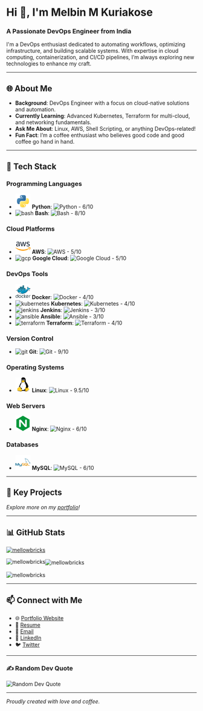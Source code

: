 # Hi 👋, I'm Melbin M Kuriakose
### A Passionate DevOps Engineer from India

I'm a DevOps enthusiast dedicated to automating workflows, optimizing infrastructure, and building scalable systems. With expertise in cloud computing, containerization, and CI/CD pipelines, I’m always exploring new technologies to enhance my craft.

---

## 🌐 About Me
- **Background**: DevOps Engineer with a focus on cloud-native solutions and automation.
- **Currently Learning**: Advanced Kubernetes, Terraform for multi-cloud, and networking fundamentals.
- **Ask Me About**: Linux, AWS, Shell Scripting, or anything DevOps-related!
- **Fun Fact**: I’m a coffee enthusiast who believes good code and good coffee go hand in hand.

---

## 🌱 Tech Stack

### Programming Languages
- <img src="https://raw.githubusercontent.com/devicons/devicon/master/icons/python/python-original.svg" alt="python" width="40" height="40"/> **Python**: <img src="https://img.shields.io/badge/Python-6%2F10-28a745?style=plastic&logo=python&logoColor=ffdd54&color=28a745&labelColor=555555" alt="Python - 6/10" />
- <img src="https://www.vectorlogo.zone/logos/gnu_bash/gnu_bash-icon.svg" alt="bash" width="40" height="40"/> **Bash**: <img src="https://img.shields.io/badge/Bash-8%2F10-28a745?style=plastic&logo=gnu-bash&logoColor=white&color=28a745&labelColor=555555" alt="Bash - 8/10" />

### Cloud Platforms
- <img src="https://raw.githubusercontent.com/devicons/devicon/master/icons/amazonwebservices/amazonwebservices-original-wordmark.svg" alt="aws" width="40" height="40"/> **AWS**: <img src="https://img.shields.io/badge/AWS-5%2F10-28a745?style=plastic&logo=amazon-aws&logoColor=white&color=28a745&labelColor=555555" alt="AWS - 5/10" />
- <img src="https://www.vectorlogo.zone/logos/google_cloud/google_cloud-icon.svg" alt="gcp" width="40" height="40"/> **Google Cloud**: <img src="https://img.shields.io/badge/Google_Cloud-5%2F10-28a745?style=plastic&logo=google-cloud&logoColor=white&color=28a745&labelColor=555555" alt="Google Cloud - 5/10" />

### DevOps Tools
- <img src="https://raw.githubusercontent.com/devicons/devicon/master/icons/docker/docker-original-wordmark.svg" alt="docker" width="40" height="40"/> **Docker**: <img src="https://img.shields.io/badge/Docker-4%2F10-28a745?style=plastic&logo=docker&logoColor=white&color=28a745&labelColor=555555" alt="Docker - 4/10" />
- <img src="https://www.vectorlogo.zone/logos/kubernetes/kubernetes-icon.svg" alt="kubernetes" width="40" height="40"/> **Kubernetes**: <img src="https://img.shields.io/badge/Kubernetes-4%2F10-28a745?style=plastic&logo=kubernetes&logoColor=white&color=28a745&labelColor=555555" alt="Kubernetes - 4/10" />
- <img src="https://www.vectorlogo.zone/logos/jenkins/jenkins-icon.svg" alt="jenkins" width="40" height="40"/> **Jenkins**: <img src="https://img.shields.io/badge/Jenkins-3%2F10-28a745?style=plastic&logo=jenkins&logoColor=white&color=28a745&labelColor=555555" alt="Jenkins - 3/10" />
- <img src="https://www.vectorlogo.zone/logos/ansible/ansible-icon.svg" alt="ansible" width="40" height="40"/> **Ansible**: <img src="https://img.shields.io/badge/Ansible-3%2F10-28a745?style=plastic&logo=ansible&logoColor=white&color=28a745&labelColor=555555" alt="Ansible - 3/10" />
- <img src="https://www.vectorlogo.zone/logos/terraformio/terraformio-icon.svg" alt="terraform" width="40" height="40"/> **Terraform**: <img src="https://img.shields.io/badge/Terraform-4%2F10-28a745?style=plastic&logo=terraform&logoColor=white&color=28a745&labelColor=555555" alt="Terraform - 4/10" />

### Version Control
- <img src="https://www.vectorlogo.zone/logos/git-scm/git-scm-icon.svg" alt="git" width="40" height="40"/> **Git**: <img src="https://img.shields.io/badge/Git-9%2F10-28a745?style=plastic&logo=git&logoColor=white&color=28a745&labelColor=555555" alt="Git - 9/10" />

### Operating Systems
- <img src="https://raw.githubusercontent.com/devicons/devicon/master/icons/linux/linux-original.svg" alt="linux" width="40" height="40"/> **Linux**: <img src="https://img.shields.io/badge/Linux-9.5%2F10-28a745?style=plastic&logo=linux&logoColor=black&color=28a745&labelColor=555555" alt="Linux - 9.5/10" />

### Web Servers
- <img src="https://raw.githubusercontent.com/devicons/devicon/master/icons/nginx/nginx-original.svg" alt="nginx" width="40" height="40"/> **Nginx**: <img src="https://img.shields.io/badge/Nginx-6%2F10-28a745?style=plastic&logo=nginx&logoColor=white&color=28a745&labelColor=555555" alt="Nginx - 6/10" />

### Databases
- <img src="https://raw.githubusercontent.com/devicons/devicon/master/icons/mysql/mysql-original-wordmark.svg" alt="mysql" width="40" height="40"/> **MySQL**: <img src="https://img.shields.io/badge/MySQL-6%2F10-28a745?style=plastic&logo=mysql&logoColor=white&color=28a745&labelColor=555555" alt="MySQL - 6/10" />

---

## 🚀 Key Projects
*Explore more on my [portfolio](https://www.mellowbricks.co.in)!*

---

## 📊 GitHub Stats
<p align="left">
  <a href="https://github.com/ryo-ma/github-profile-trophy"><img src="https://github-profile-trophy.vercel.app/?username=mellowbricks&theme=dark" alt="mellowbricks" /></a>
</p>

<p>
  <img align="left" src="https://github-readme-stats.vercel.app/api/top-langs?username=mellowbricks&show_icons=true&locale=en&layout=compact&theme=dark" alt="mellowbricks" />
</p>

<p><img align="center" src="https://github-readme-stats.vercel.app/api?username=mellowbricks&show_icons=true&locale=en&theme=dark" alt="mellowbricks" /></p>

<p><img align="center" src="https://github-readme-streak-stats.herokuapp.com/?user=mellowbricks&theme=dark" alt="mellowbricks" /></p>

---

## 📫 Connect with Me
- 🌐 [Portfolio Website](https://www.mellowbricks.co.in)
- 📄 [Resume](https://www.mellowbricks.co.in/Resume.pdf)
- 📧 [Email](mailto:melbinmk04@gmail.com)
- 💼 [LinkedIn](https://www.linkedin.com/in/melbinkuriakose/)
- 🐦 [Twitter](https://twitter.com/melllowbricks)

---

### ✍️ Random Dev Quote
![Random Dev Quote](https://quotes-github-readme.vercel.app/api?type=horizontal&theme=radical)

---

*Proudly created with love and coffee.*
